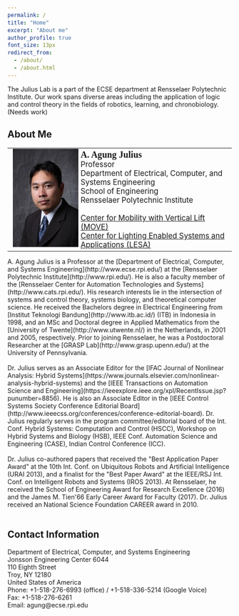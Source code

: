 ```yaml
---
permalink: /
title: "Home"
excerpt: "About me"
author_profile: true
font_size: 13px
redirect_from: 
  - /about/
  - /about.html
---
```

<span style="font-size:{{ page.font_size }};">
The Julius Lab is a part of the ECSE department at Rensselaer Polytechnic Institute. Our work spans diverse areas including the application of logic and control theory in the fields of robotics, learning, and chronobiology. (Needs work)
</span>

## About Me
<table style="text-align: left; border:none;" border="0">
<tbody>
    <tr>
    <td style="vertical-align: top;">
    <img style="width: 147px; float: left;" alt="A. Agung Julius" src="/images/agung.png" hspace="5">
    <big>
    <big><span style="font-family: Calibri; font-weight: bold;">A. Agung Julius</span></big><br>
    Professor<br>
    Department of Electrical, Computer, and Systems Engineering<br>
    School of Engineering<br>
    Rensselaer Polytechnic Institute<br><br>
    <a href="https://move.rpi.edu/">Center for Mobility with Vertical Lift (MOVE)</a><br>
    <a href="https://lesa.rpi.edu/">Center for Lighting Enabled Systems and Applications (LESA)</a>
    </big>
    </td>
    </tr>
</tbody>
</table>

<span style="font-size:{{ page.font_size }};">
A. Agung Julius is a Professor at the [Department of Electrical, Computer, and Systems Engineering](http://www.ecse.rpi.edu/) at the [Rensselaer Polytechnic Institute](http://www.rpi.edu/). He is also a faculty member of the [Rensselaer Center for Automation Technologies and Systems](http://www.cats.rpi.edu/). His research interests lie in the intersection of systems and control theory, systems biology, and theoretical computer science. He received the Bachelors degree in Electrical Engineering from [Institut Teknologi Bandung](http://www.itb.ac.id/) (ITB) in Indonesia in 1998, and an MSc and Doctoral degree in Applied Mathematics from the [University of Twente](http://www.utwente.nl/) in the Netherlands, in 2001 and 2005, respectively. Prior to joining Rensselaer, he was a Postdoctoral Researcher at the [GRASP Lab](http://www.grasp.upenn.edu/) at the University of Pennsylvania.
<br><br>
Dr. Julius serves as an Associate Editor for the [IFAC Journal of Nonlinear Analysis: Hybrid Systems](https://www.journals.elsevier.com/nonlinear-analysis-hybrid-systems) and the [IEEE Transactions on Automation Science and Engineering](https://ieeexplore.ieee.org/xpl/RecentIssue.jsp?punumber=8856). He is also an Associate Editor in the [IEEE Control Systems Society Conference Editorial Board](http://www.ieeecss.org/conferences/conference-editorial-board). Dr. Julius regularly serves in the program committee/editorial board of the Int. Conf. Hybrid Systems: Computation and Control (HSCC), Workshop on  Hybrid Systems and Biology (HSB), IEEE Conf. Automation Science and Engineering (CASE), Indian Control Conference (ICC).
<br><br>
Dr. Julius co-authored papers that received the "Best Application Paper Award" at the 10th Int. Conf. on Ubiquitous Robots and Artificial Intelligence (URAI 2013), and a finalist for the "Best Paper Award" at the IEEE/RSJ Int. Conf. on Intelligent Robots and Systems (IROS 2013). At Rensselaer, he received the School of Engineering Award for Research Excellence (2016) and the James M. Tien'66 Early Career Award for Faculty (2017). Dr. Julius received an National Science Foundation CAREER award in 2010.
<br/>
<br/>
</span>

## Contact Information
<span style="font-size:{{ page.font_size }};">
Department of Electrical, Computer, and Systems Engineering<br>
Jonsson Engineering Center 6044<br>
110 Eighth Street<br>
Troy, NY 12180<br>
United States of America<br>
Phone: +1-518-276-6993 (office) / +1-518-336-5214 (Google Voice)<br>
Fax: +1-518-276-6261<br>
Email: agung@ecse.rpi.edu
</span>